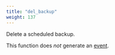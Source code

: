 ```yaml
---
title: "del_backup"
weight: 137
---
```



Delete a scheduled backup.

This function does *not* generate an [event](../../overview/events).
